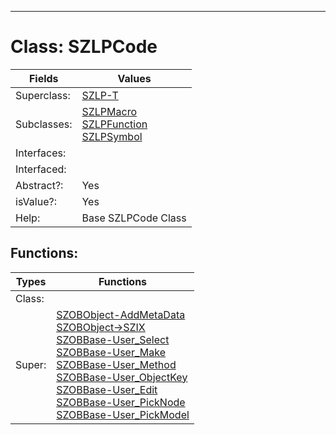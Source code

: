 ---------

# Class:	SZLPCode

| Fields | Values |
| --------- | --------- |
| Superclass: | [SZLP-T](SZLP-T.html) |
| Subclasses: | [SZLPMacro](SZLPMacro.html) <br> [SZLPFunction](SZLPFunction.html) <br> [SZLPSymbol](SZLPSymbol.html) |
| Interfaces: |  |
| Interfaced: |  |
| Abstract?: | Yes |
| isValue?: | Yes |
| Help: | Base SZLPCode Class |


## Functions:

| Types | Functions |
| --------- | --------- |
| Class: |  |
| Super: | [SZOBObject-AddMetaData](SZOBObject.html) <br> [SZOBObject->SZIX](SZOBObject.html) <br> [SZOBBase-User_Select](SZOBBase.html) <br> [SZOBBase-User_Make](SZOBBase.html) <br> [SZOBBase-User_Method](SZOBBase.html) <br> [SZOBBase-User_ObjectKey](SZOBBase.html) <br> [SZOBBase-User_Edit](SZOBBase.html) <br> [SZOBBase-User_PickNode](SZOBBase.html) <br> [SZOBBase-User_PickModel](SZOBBase.html) |


